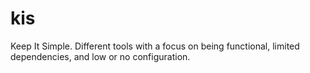 # kis
Keep It Simple. Different tools with a focus on being functional, limited dependencies, and low or no configuration.   
